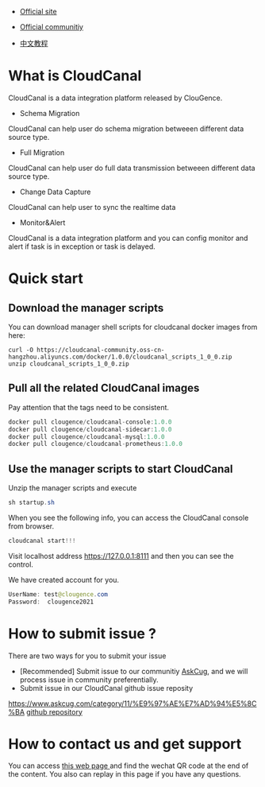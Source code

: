- [Official site](https://www.clougence.com)

- [Official communitiy](https://www.askcug.com/)
                        
- [中文教程](https://www.askcug.com/topic/88/cloudcanal-docker-hub%E9%95%9C%E5%83%8F%E5%AE%89%E8%A3%85)


# What is CloudCanal
CloudCanal is a data integration platform released by ClouGence. 


- Schema Migration

 CloudCanal can help user do schema migration betweeen different data source type.


- Full Migration

CloudCanal can help user do full data transmission betweeen different data source type.

- Change Data Capture

CloudCanal can help user to sync the realtime data


- Monitor&Alert

CloudCanal is a data integration platform and you can config monitor and alert if task is in exception or task is delayed.

# Quick start
## Download the manager scripts
You can download manager shell scripts for cloudcanal docker images from here:

```
curl -O https://cloudcanal-community.oss-cn-hangzhou.aliyuncs.com/docker/1.0.0/cloudcanal_scripts_1_0_0.zip
unzip cloudcanal_scripts_1_0_0.zip
```



## Pull all the related CloudCanal images
Pay attention that the tags need to be consistent.
```java
docker pull clougence/cloudcanal-console:1.0.0
docker pull clougence/cloudcanal-sidecar:1.0.0
docker pull clougence/cloudcanal-mysql:1.0.0
docker pull clougence/cloudcanal-prometheus:1.0.0
```
## Use the manager scripts to start CloudCanal


Unzip the manager scripts and execute 
```java
sh startup.sh
```


When you see the following info, you can access the CloudCanal console from browser.
```java
cloudcanal start!!!
```
Visit localhost address https://127.0.0.1:8111 and then you can see the control.


We have created account for you.
```java
UserName: test@clougence.com
Password:  clougence2021
```

# How to submit issue ?
There are two ways for you to submit your issue 
- [Recommended] Submit issue to our communitiy [AskCug](https://www.askcug.com/category/11/%E9%97%AE%E7%AD%94%E5%8C%BA), and we will process issue in community preferentially.
- Submit issue in our CloudCanal github issue reposity 

https://www.askcug.com/category/11/%E9%97%AE%E7%AD%94%E5%8C%BA
[github repository](https://github.com/ClouGence/cloudcanal-issue)

# How to contact us and get support
You can access [this web page ](https://www.askcug.com/topic/75/cloudcanal%E7%A4%BE%E5%8C%BA%E7%89%88docker%E7%89%88%E5%AE%89%E8%A3%85-linux-macos/2)and find the wechat QR code at the end of the content. You also can replay in this page if you have any questions.
